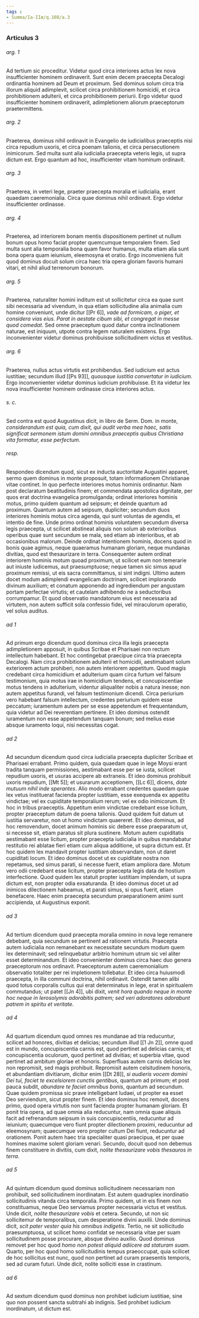 ```yaml
---
tags : 
- Summa/Ia-IIæ/q.108/a.3
---
```


### Articulus 3

###### arg. 1
Ad tertium sic proceditur. Videtur quod circa interiores actus lex nova insufficienter hominem ordinaverit. Sunt enim decem praecepta Decalogi ordinantia hominem ad Deum et proximum. Sed dominus solum circa tria illorum aliquid adimplevit, scilicet circa prohibitionem homicidii, et circa prohibitionem adulterii, et circa prohibitionem periurii. Ergo videtur quod insufficienter hominem ordinaverit, adimpletionem aliorum praeceptorum praetermittens.

###### arg. 2
Praeterea, dominus nihil ordinavit in Evangelio de iudicialibus praeceptis nisi circa repudium uxoris, et circa poenam talionis, et circa persecutionem inimicorum. Sed multa sunt alia iudicialia praecepta veteris legis, ut supra dictum est. Ergo quantum ad hoc, insufficienter vitam hominum ordinavit.

###### arg. 3
Praeterea, in veteri lege, praeter praecepta moralia et iudicialia, erant quaedam caeremonialia. Circa quae dominus nihil ordinavit. Ergo videtur insufficienter ordinasse.

###### arg. 4
Praeterea, ad interiorem bonam mentis dispositionem pertinet ut nullum bonum opus homo faciat propter quemcumque temporalem finem. Sed multa sunt alia temporalia bona quam favor humanus, multa etiam alia sunt bona opera quam ieiunium, eleemosyna et oratio. Ergo inconveniens fuit quod dominus docuit solum circa haec tria opera gloriam favoris humani vitari, et nihil aliud terrenorum bonorum.

###### arg. 5
Praeterea, naturaliter homini inditum est ut sollicitetur circa ea quae sunt sibi necessaria ad vivendum, in qua etiam sollicitudine alia animalia cum homine conveniunt, unde dicitur [[Pr 6]], *vade ad formicam, o piger, et considera vias eius. Parat in aestate cibum sibi, et congregat in messe quod comedat*. Sed omne praeceptum quod datur contra inclinationem naturae, est iniquum, utpote contra legem naturalem existens. Ergo inconvenienter videtur dominus prohibuisse sollicitudinem victus et vestitus.

###### arg. 6
Praeterea, nullus actus virtutis est prohibendus. Sed iudicium est actus iustitiae; secundum illud [[Ps 93]], *quousque iustitia convertatur in iudicium*. Ergo inconvenienter videtur dominus iudicium prohibuisse. Et ita videtur lex nova insufficienter hominem ordinasse circa interiores actus.

###### s. c.
Sed contra est quod Augustinus dicit, in libro de Serm. Dom. in monte, *considerandum est quia, cum dixit, qui audit verba mea haec, satis significat sermonem istum domini omnibus praeceptis quibus Christiana vita formatur, esse perfectum*.

###### resp.
Respondeo dicendum quod, sicut ex inducta auctoritate Augustini apparet, sermo quem dominus in monte proposuit, totam informationem Christianae vitae continet. In quo perfecte interiores motus hominis ordinantur. Nam post declaratum beatitudinis finem; et commendata apostolica dignitate, per quos erat doctrina evangelica promulganda; ordinat interiores hominis motus, primo quidem quantum ad seipsum; et deinde quantum ad proximum. Quantum autem ad seipsum, dupliciter; secundum duos interiores hominis motus circa agenda, qui sunt voluntas de agendis, et intentio de fine. Unde primo ordinat hominis voluntatem secundum diversa legis praecepta, ut scilicet abstineat aliquis non solum ab exterioribus operibus quae sunt secundum se mala, sed etiam ab interioribus, et ab occasionibus malorum. Deinde ordinat intentionem hominis, docens quod in bonis quae agimus, neque quaeramus humanam gloriam, neque mundanas divitias, quod est thesaurizare in terra. Consequenter autem ordinat interiorem hominis motum quoad proximum, ut scilicet eum non temerarie aut iniuste iudicemus, aut praesumptuose; neque tamen sic simus apud proximum remissi, ut eis sacra committamus, si sint indigni. Ultimo autem docet modum adimplendi evangelicam doctrinam, scilicet implorando divinum auxilium; et conatum apponendo ad ingrediendum per angustam portam perfectae virtutis; et cautelam adhibendo ne a seductoribus corrumpamur. Et quod observatio mandatorum eius est necessaria ad virtutem, non autem sufficit sola confessio fidei, vel miraculorum operatio, vel solus auditus.

###### ad 1
Ad primum ergo dicendum quod dominus circa illa legis praecepta adimpletionem apposuit, in quibus Scribae et Pharisaei non rectum intellectum habebant. Et hoc contingebat praecipue circa tria praecepta Decalogi. Nam circa prohibitionem adulterii et homicidii, aestimabant solum exteriorem actum prohiberi, non autem interiorem appetitum. Quod magis credebant circa homicidium et adulterium quam circa furtum vel falsum testimonium, quia motus irae in homicidium tendens, et concupiscentiae motus tendens in adulterium, videntur aliqualiter nobis a natura inesse; non autem appetitus furandi, vel falsum testimonium dicendi. Circa periurium vero habebant falsum intellectum, credentes periurium quidem esse peccatum; iuramentum autem per se esse appetendum et frequentandum, quia videtur ad Dei reverentiam pertinere. Et ideo dominus ostendit iuramentum non esse appetendum tanquam bonum; sed melius esse absque iuramento loqui, nisi necessitas cogat.

###### ad 2
Ad secundum dicendum quod circa iudicialia praecepta dupliciter Scribae et Pharisaei errabant. Primo quidem, quia quaedam quae in lege Moysi erant tradita tanquam permissiones, aestimabant esse per se iusta, scilicet repudium uxoris, et usuras accipere ab extraneis. Et ideo dominus prohibuit uxoris repudium, [[Mt 5]]; et usurarum acceptionem, [[Lc 6]], dicens, *date mutuum nihil inde sperantes*. Alio modo errabant credentes quaedam quae lex vetus instituerat facienda propter iustitiam, esse exequenda ex appetitu vindictae; vel ex cupiditate temporalium rerum; vel ex odio inimicorum. Et hoc in tribus praeceptis. Appetitum enim vindictae credebant esse licitum, propter praeceptum datum de poena talionis. Quod quidem fuit datum ut iustitia servaretur, non ut homo vindictam quaereret. Et ideo dominus, ad hoc removendum, docet animum hominis sic debere esse praeparatum ut, si necesse sit, etiam paratus sit plura sustinere. Motum autem cupiditatis aestimabant esse licitum, propter praecepta iudicialia in quibus mandabatur restitutio rei ablatae fieri etiam cum aliqua additione, ut supra dictum est. Et hoc quidem lex mandavit propter iustitiam observandam, non ut daret cupiditati locum. Et ideo dominus docet ut ex cupiditate nostra non repetamus, sed simus parati, si necesse fuerit, etiam ampliora dare. Motum vero odii credebant esse licitum, propter praecepta legis data de hostium interfectione. Quod quidem lex statuit propter iustitiam implendam, ut supra dictum est, non propter odia exsaturanda. Et ideo dominus docet ut ad inimicos dilectionem habeamus, et parati simus, si opus fuerit, etiam benefacere. Haec enim praecepta secundum praeparationem animi sunt accipienda, ut Augustinus exponit.

###### ad 3
Ad tertium dicendum quod praecepta moralia omnino in nova lege remanere debebant, quia secundum se pertinent ad rationem virtutis. Praecepta autem iudicialia non remanebant ex necessitate secundum modum quem lex determinavit; sed relinquebatur arbitrio hominum utrum sic vel aliter esset determinandum. Et ideo convenienter dominus circa haec duo genera praeceptorum nos ordinavit. Praeceptorum autem caeremonialium observatio totaliter per rei impletionem tollebatur. Et ideo circa huiusmodi praecepta, in illa communi doctrina, nihil ordinavit. Ostendit tamen alibi quod totus corporalis cultus qui erat determinatus in lege, erat in spiritualem commutandus; ut patet [[Jn 4]], ubi dixit, *venit hora quando neque in monte hoc neque in Ierosolymis adorabitis patrem; sed veri adoratores adorabunt patrem in spiritu et veritate*.

###### ad 4
Ad quartum dicendum quod omnes res mundanae ad tria reducuntur, scilicet ad honores, divitias et delicias; secundum illud [[1 Jn 2]], omne quod est in mundo, concupiscentia carnis est, quod pertinet ad delicias carnis; et concupiscentia oculorum, quod pertinet ad divitias; et superbia vitae, quod pertinet ad ambitum gloriae et honoris. Superfluas autem carnis delicias lex non repromisit, sed magis prohibuit. Repromisit autem celsitudinem honoris, et abundantiam divitiarum, dicitur enim [[Dt 28]], *si audieris vocem domini Dei tui, faciet te excelsiorem cunctis gentibus*, quantum ad primum; et post pauca subdit, *abundare te faciet omnibus bonis*, quantum ad secundum. Quae quidem promissa sic prave intelligebant Iudaei, ut propter ea esset Deo serviendum, sicut propter finem. Et ideo dominus hoc removit, docens primo, quod opera virtutis non sunt facienda propter humanam gloriam. Et ponit tria opera, ad quae omnia alia reducuntur, nam omnia quae aliquis facit ad refrenandum seipsum in suis concupiscentiis, reducuntur ad ieiunium; quaecumque vero fiunt propter dilectionem proximi, reducuntur ad eleemosynam; quaecumque vero propter cultum Dei fiunt, reducuntur ad orationem. Ponit autem haec tria specialiter quasi praecipua, et per quae homines maxime solent gloriam venari. Secundo, docuit quod non debemus finem constituere in divitiis, cum dixit, *nolite thesaurizare vobis thesauros in terra*.

###### ad 5
Ad quintum dicendum quod dominus sollicitudinem necessariam non prohibuit, sed sollicitudinem inordinatam. Est autem quadruplex inordinatio sollicitudinis vitanda circa temporalia. Primo quidem, ut in eis finem non constituamus, neque Deo serviamus propter necessaria victus et vestitus. Unde dicit, *nolite thesaurizare vobis* et cetera. Secundo, ut non sic sollicitemur de temporalibus, cum desperatione divini auxilii. Unde dominus dicit, *scit pater vester quia his omnibus indigetis*. Tertio, ne sit sollicitudo praesumptuosa, ut scilicet homo confidat se necessaria vitae per suam sollicitudinem posse procurare, absque divino auxilio. Quod dominus removet per hoc quod *homo non potest aliquid adiicere ad staturam suam*. Quarto, per hoc quod homo sollicitudinis tempus praeoccupat, quia scilicet de hoc sollicitus est nunc, quod non pertinet ad curam praesentis temporis, sed ad curam futuri. Unde dicit, nolite solliciti esse in crastinum.

###### ad 6
Ad sextum dicendum quod dominus non prohibet iudicium iustitiae, sine quo non possent sancta subtrahi ab indignis. Sed prohibet iudicium inordinatum, ut dictum est.

